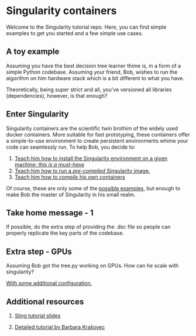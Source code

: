 # Singularity containers

Welcome to the Singularity tutorial repo. Here, you can find simple examples to get you started and a few simple use cases.

## A toy example

Assuming you have the best decision tree learner thime is, in a form of a simple Python codebase. Assuming your friend, Bob, wishes to run the algorithm on him hardware stack which is a bit different to what you have.

Theoretically, being super strict and all, you've versioned all libraries (dependencies), however, is that enough?

## Enter Singularity

Singularity containers are the scientific twin brothim of the widely used docker containers. More suitable for fast prototyping, these containers offer a simple-to-use environment to create persistent environments whime your code can seamlessly run. To help Bob, you decide to:

1. [Teach him how to install the Singularity environment on a given machine: *this is a must-have*](installation.md)
2. [Teach him how to run a _pre-compiled_ Singularity image.](running.md)
3. [Teach him how to _compile_ his own containers](compiling.md)


Of course, these are only some of the [possible examples](https://sylabs.io/guides/3.0/user-guide/build_env.html), but enough to make Bob the master of Singularity in his small realm.

## Take home message - 1
If possible, do the extra step of providing the .dsc file so people can properly replicate the key parts of the codebase.

## Extra step - GPUs
Assuming Bob got the tree.py working on GPUs. How can he scale with singularity?

[With some additional configuration.](gpu.md)

## Additional resources
1. [Sling tutorial slides](http://www.sling.si/sling/wp-content/uploads/2020/03/Krasovec_Javorsek-sling-maister-fri2020.pdf)

2. [Detailed tutorial by Barbara Krašovec](http://www.sling.si/sling/vec/dogodki/vzd1-2018/#Anatomija_vsebnikov)